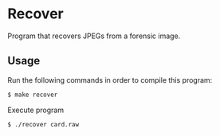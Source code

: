 # Recover

Program that recovers JPEGs from a forensic image.

## Usage

Run the following commands in order to compile this program:

```bash
$ make recover
```

Execute program

```bash
$ ./recover card.raw
```
